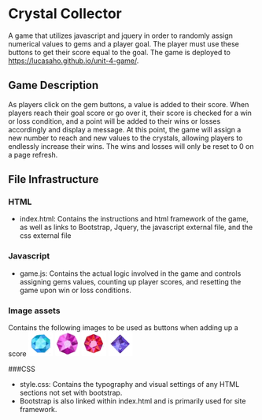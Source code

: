 # Crystal Collector
A game that utilizes javascript and jquery in order to randomly assign numerical values to gems and a player goal. The player must use these buttons to get their score equal to the goal. The game is deployed to https://lucasaho.github.io/unit-4-game/.

## Game Description
As players click on the gem buttons, a value is added to their score. When players reach their goal score or go over it, their score is checked for a win or loss condition, and a point will be added to their wins or losses accordingly and display a message. At this point, the game will assign a new number to reach and new values to the crystals, allowing players to endlessly increase their wins. The wins and losses will only be reset to 0 on a page refresh. 

## File Infrastructure
### HTML
  * index.html: Contains the instructions and html framework of the game, as well as links to Bootstrap, Jquery, the javascript external file, and the css external file

### Javascript
  * game.js: Contains the actual logic involved in the game and controls assigning gems values, counting up player scores, and resetting the game upon win or loss conditions.

### Image assets 
Contains the following images to be used as buttons when adding up a score
![Image of GemOne](https://github.com/LucasAho/unit-4-game/blob/master/Assets/images/GemOne.png?raw=true)
![Image of GemTwo](https://github.com/LucasAho/unit-4-game/blob/master/Assets/images/GemTwo.png?raw=true)
![Image of GemOne](https://github.com/LucasAho/unit-4-game/blob/master/Assets/images/GemThree.png?raw=true)
![Image of GemOne](https://github.com/LucasAho/unit-4-game/blob/master/Assets/images/GemFour.png?raw=true)

###CSS
  * style.css: Contains the typography and visual settings of any HTML sections not set with bootstrap.
  * Bootstrap is also linked within index.html and is primarily used for site framework.

